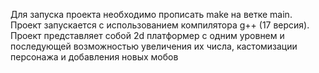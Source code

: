 Для запуска проекта необходимо прописать make на ветке main. Проект запускается с использованием компилятора g++ (17 версия). Проект представляет собой 2d платформер с одним уровнем и последующей возможностью увеличения их числа, кастомизации персонажа и добавления новых мобов
